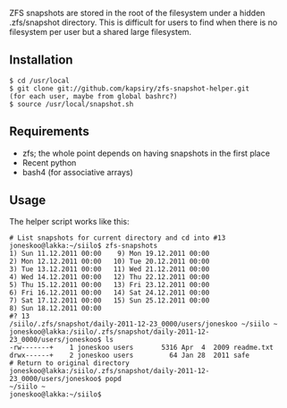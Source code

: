 ZFS snapshots are stored in the root of the filesystem under
a hidden .zfs/snapshot directory. This is difficult for users
to find when there is no filesystem per user but a shared large
filesystem.

## Installation ##
    $ cd /usr/local
    $ git clone git://github.com/kapsiry/zfs-snapshot-helper.git
    (for each user, maybe from global bashrc?)
    $ source /usr/local/snapshot.sh

## Requirements ##

* zfs; the whole point depends on having snapshots in the first place
* Recent python
* bash4 (for associative arrays)

## Usage ##

The helper script works like this:

    # List snapshots for current directory and cd into #13
    joneskoo@lakka:~/siilo$ zfs-snapshots
    1) Sun 11.12.2011 00:00    9) Mon 19.12.2011 00:00
    2) Mon 12.12.2011 00:00   10) Tue 20.12.2011 00:00
    3) Tue 13.12.2011 00:00   11) Wed 21.12.2011 00:00
    4) Wed 14.12.2011 00:00   12) Thu 22.12.2011 00:00
    5) Thu 15.12.2011 00:00   13) Fri 23.12.2011 00:00
    6) Fri 16.12.2011 00:00   14) Sat 24.12.2011 00:00
    7) Sat 17.12.2011 00:00   15) Sun 25.12.2011 00:00
    8) Sun 18.12.2011 00:00
    #? 13
    /siilo/.zfs/snapshot/daily-2011-12-23_0000/users/joneskoo ~/siilo ~
    joneskoo@lakka:/siilo/.zfs/snapshot/daily-2011-12-23_0000/users/joneskoo$ ls
    -rw-------+    1 joneskoo users       5316 Apr  4  2009 readme.txt
    drwx------+    2 joneskoo users         64 Jan 28  2011 safe
    # Return to original directory
    joneskoo@lakka:/siilo/.zfs/snapshot/daily-2011-12-23_0000/users/joneskoo$ popd
    ~/siilo ~
    joneskoo@lakka:~/siilo$ 
